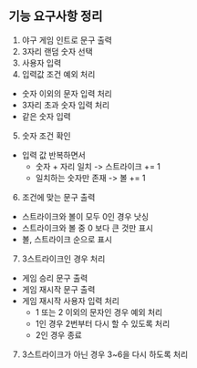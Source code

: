 ## 기능 요구사항 정리

1. 야구 게임 인트로 문구 출력
2. 3자리 랜덤 숫자 선택
3. 사용자 입력
4. 입력값 조건 예외 처리
  - 숫자 이외의 문자 입력 처리
  - 3자리 초과 숫자 입력 처리
  - 같은 숫자 입력
5. 숫자 조건 확인
  - 입력 값 반복하면서
    - 숫자 + 자리 일치 -> 스트라이크 += 1
    - 일치하는 숫자만 존재 -> 볼 += 1
6. 조건에 맞는 문구 출력
  - 스트라이크와 볼이 모두 0인 경우 낫싱
  - 스트라이크와 볼 중 0 보다 큰 것만 표시
  - 볼, 스트라이크 순으로 표시
7. 3스트라이크인 경우 처리
  - 게임 승리 문구 출력
  - 게임 재시작 문구 출력
  - 게임 재시작 사용자 입력 처리
    - 1 또는 2 이외의 문자인 경우 예외 처리
    - 1인 경우 2번부터 다시 할 수 있도록 처리
    - 2인 경우 종료
7. 3스트라이크가 아닌 경우 3~6을 다시 하도록 처리
